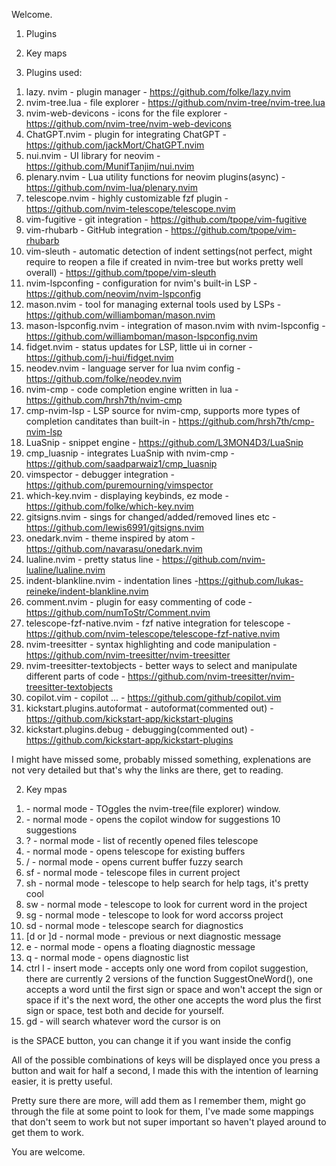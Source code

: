 Welcome.

1. Plugins
2. Key maps


1. Plugins used:

1) lazy. nvim - plugin manager - https://github.com/folke/lazy.nvim
2) nvim-tree.lua - file explorer - https://github.com/nvim-tree/nvim-tree.lua
3) nvim-web-devicons - icons for the file explorer - https://github.com/nvim-tree/nvim-web-devicons
4) ChatGPT.nvim - plugin for integrating ChatGPT - https://github.com/jackMort/ChatGPT.nvim
5) nui.nvim - UI library for neovim - https://github.com/MunifTanjim/nui.nvim
6) plenary.nvim - Lua utility functions for neovim plugins(async) - https://github.com/nvim-lua/plenary.nvim
7) telescope.nvim - highly customizable fzf plugin - https://github.com/nvim-telescope/telescope.nvim
8) vim-fugitive - git integration - https://github.com/tpope/vim-fugitive
9) vim-rhubarb - GitHub integration - https://github.com/tpope/vim-rhubarb
10) vim-sleuth - automatic detection of indent settings(not perfect, might require to reopen a file if created in nvim-tree but works pretty well overall) - https://github.com/tpope/vim-sleuth
11) nvim-lspconfing - configuration for nvim's built-in LSP - https://github.com/neovim/nvim-lspconfig
12) mason.nvim - tool for managing external tools used by LSPs - https://github.com/williamboman/mason.nvim
13) mason-lspconfig.nvim - integration of mason.nvim with nvim-lspconfig - https://github.com/williamboman/mason-lspconfig.nvim
14) fidget.nvim - status updates for LSP, little ui in corner - https://github.com/j-hui/fidget.nvim
15) neodev.nvim - language server for lua nvim config - https://github.com/folke/neodev.nvim
16) nvim-cmp - code completion engine written in lua - https://github.com/hrsh7th/nvim-cmp
17) cmp-nvim-lsp - LSP source for nvim-cmp, supports more types of completion canditates than built-in - https://github.com/hrsh7th/cmp-nvim-lsp
18) LuaSnip - snippet engine - https://github.com/L3MON4D3/LuaSnip
19) cmp_luasnip - integrates LuaSnip with nvim-cmp - https://github.com/saadparwaiz1/cmp_luasnip
20) vimspector - debugger integration - https://github.com/puremourning/vimspector
21) which-key.nvim - displaying keybinds, ez mode - https://github.com/folke/which-key.nvim
22) gitsigns.nvim - sings for changed/added/removed lines etc - https://github.com/lewis6991/gitsigns.nvim
23) onedark.nvim - theme inspired by atom - https://github.com/navarasu/onedark.nvim
24) lualine.nvim - pretty status line - https://github.com/nvim-lualine/lualine.nvim
25) indent-blankline.nvim - indentation lines -https://github.com/lukas-reineke/indent-blankline.nvim
26) comment.nvim - plugin for easy commenting of code - https://github.com/numToStr/Comment.nvim
27) telescope-fzf-native.nvim - fzf native integration for telescope - https://github.com/nvim-telescope/telescope-fzf-native.nvim
28) nvim-treesitter - syntax highlighting and code manipulation - https://github.com/nvim-treesitter/nvim-treesitter
29) nvim-treesitter-textobjects - better ways to select and manipulate different parts of code - https://github.com/nvim-treesitter/nvim-treesitter-textobjects
30) copilot.vim - copilot ... - https://github.com/github/copilot.vim
31) kickstart.plugins.autoformat - autoformat(commented out) - https://github.com/kickstart-app/kickstart-plugins
32) kickstart.plugins.debug - debugging(commented out) - https://github.com/kickstart-app/kickstart-plugins

I might have missed some, probably missed something, explenations are not very detailed but that's why the links are there, get to reading.


2. Key mpas

1) <F3> - normal mode - TOggles the nvim-tree(file explorer) window.
2) <F4> - normal mode - opens the copilot window for suggestions 10 suggestions
3) <leader>? - normal mode - list of recently opened files telescope
4) <leader><leader> - normal mode - opens telescope for existing buffers
5) <leader> / -  normal mode - opens current buffer fuzzy search
6) <leader>sf - normal mode - telescope files in current project
7) <leader> sh - normal mode - telescope to help search for help tags, it's pretty cool
8) <leader> sw - normal mode - telescope to look for current word in the project
9) <leader> sg - normal mode - telescope to look for word accorss project
10) <leader> sd - normal mode - telescope search for diagnostics
11) [d or ]d - normal mode - previous or next diagnostic message
12) <leader> e - normal mode - opens a floating diagnostic message
13) <leader> q - normal mode - opens diagnostic list
14) ctrl l - insert mode - accepts only one word from copilot suggestion, there are currently 2 versions of the function SuggestOneWord(), one accepts a word until the first sign or space and won't accept the sign or space if it's the next word, the other one accepts the word plus the first sign or space, test both and decide for yourself.
15) gd - will search whatever word the cursor is on

<leader> is the SPACE button, you can change it if you want inside the config

All of the possible combinations of keys will be displayed once you press a button and wait for half a second, I made this with the intention of learning easier, it is pretty useful.

Pretty sure there are more, will add them as I remember them, might go through the file at some point to look for them, I've made some mappings that don't seem to work but not super important so haven't played around to get them to work.

You are welcome.
